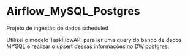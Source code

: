 # Airflow_MySQL_Postgres
Projeto de ingestão de dados scheduled


Utilizei o modelo TaskFlowAPI para ler uma query do banco de dados MYSQL e realizar o upsert dessas informações no DW postgres. 
